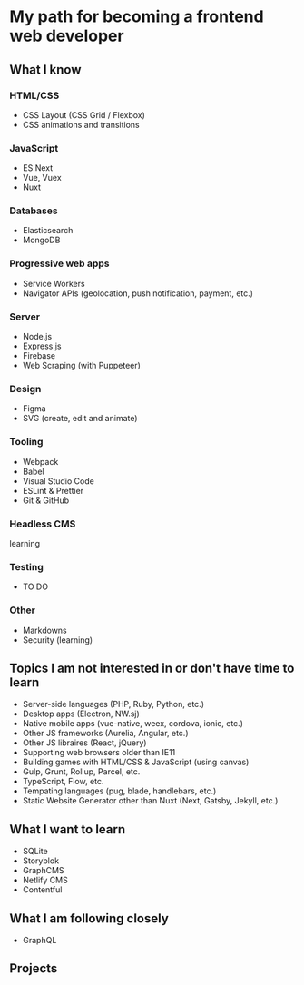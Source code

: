 # My path for becoming a frontend web developer

## What I know

### HTML/CSS
- CSS Layout (CSS Grid / Flexbox)
- CSS animations and transitions

### JavaScript
- ES.Next
- Vue, Vuex
- Nuxt

### Databases
- Elasticsearch
- MongoDB

### Progressive web apps
- Service Workers
- Navigator APIs (geolocation, push notification, payment, etc.)

### Server
- Node.js
- Express.js
- Firebase
- Web Scraping (with Puppeteer)

### Design
- Figma
- SVG (create, edit and animate)

### Tooling
- Webpack
- Babel
- Visual Studio Code
- ESLint & Prettier
- Git & GitHub

### Headless CMS
learning

### Testing
- TO DO

### Other
- Markdowns
- Security (learning)

## Topics I am not interested in or don't have time to learn
- Server-side languages (PHP, Ruby, Python, etc.)
- Desktop apps (Electron, NW.sj)
- Native mobile apps (vue-native, weex, cordova, ionic, etc.)
- Other JS frameworks (Aurelia, Angular, etc.)
- Other JS libraires (React, jQuery)
- Supporting web browsers older than IE11
- Building games with HTML/CSS & JavaScript (using canvas)
- Gulp, Grunt, Rollup, Parcel, etc.
- TypeScript, Flow, etc.
- Tempating languages (pug, blade, handlebars, etc.)
- Static Website Generator other than Nuxt (Next, Gatsby, Jekyll, etc.)


## What I want to learn
- SQLite
- Storyblok
- GraphCMS
- Netlify CMS
- Contentful

## What I am following closely
- GraphQL

## Projects

